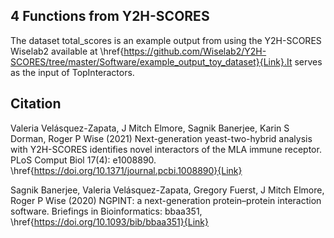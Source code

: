 ## 4 Functions from Y2H-SCORES

The dataset total_scores is an example output from using the Y2H-SCORES Wiselab2 available at \href{https://github.com/Wiselab2/Y2H-SCORES/tree/master/Software/example_output_toy_dataset}{Link}.It serves as the input of TopInteractors.

## Citation

Valeria Velásquez-Zapata, J Mitch Elmore, Sagnik Banerjee, Karin S Dorman, Roger P Wise (2021) Next-generation yeast-two-hybrid analysis with Y2H-SCORES identifies novel interactors of the MLA immune receptor. PLoS Comput Biol 17(4): e1008890. \href{https://doi.org/10.1371/journal.pcbi.1008890}{Link}

Sagnik Banerjee, Valeria Velásquez-Zapata, Gregory Fuerst, J Mitch Elmore, Roger P Wise (2020) NGPINT: a next-generation protein–protein interaction software. Briefings in Bioinformatics: bbaa351, \href{https://doi.org/10.1093/bib/bbaa351}{Link}
